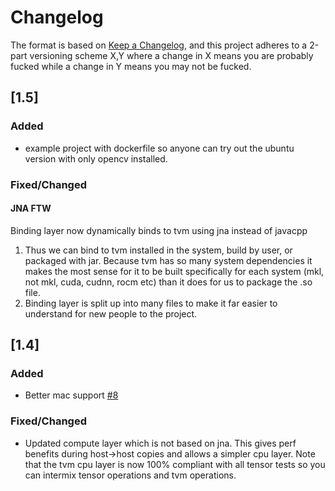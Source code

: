 # Changelog


The format is based on [Keep a Changelog](https://keepachangelog.com/en/1.0.0/), and
this project adheres to a 2-part versioning scheme X,Y where a change in X means you are
probably fucked while a change in Y means you may not be fucked.



## [1.5]
### Added 
* example project with dockerfile so anyone can try out the ubuntu version with
only opencv installed.
### Fixed/Changed
#### JNA FTW
Binding layer now dynamically binds to tvm using jna instead of javacpp
1.  Thus we can bind to tvm installed in the system, build by user, or packaged with
jar.  Because tvm has so many system dependencies it makes the most sense for it to be
built specifically for each system (mkl, not mkl, cuda, cudnn, rocm etc) than it does
for us to package the .so file.
2.  Binding layer is split up into many files to make it far easier to understand for
new people to the project.




## [1.4]
### Added
* Better mac support [#8](https://github.com/tech-ascent/tvm-clj/pull/8)
### Fixed/Changed
* Updated compute layer which is not based on jna.  This gives perf benefits during
host->host copies and allows a simpler cpu layer.  Note that the tvm cpu layer is now
100% compliant with all tensor tests so you can intermix tensor operations and tvm
operations.
